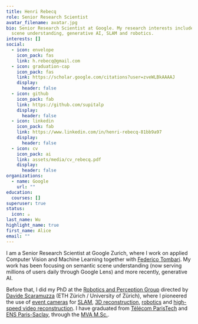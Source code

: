 ```yaml
---
title: Henri Rebecq
role: Senior Research Scientist
avatar_filename: avatar.jpg
bio: Senior Research Scientist at Google. My research interests include semantic
  scene understanding, generative AI, SLAM and robotics.
interests: []
social:
  - icon: envelope
    icon_pack: fas
    link: h.rebecq@gmail.com
  - icon: graduation-cap
    icon_pack: fas
    link: https://scholar.google.com/citations?user=zveWLBkAAAAJ
    display:
      header: false
  - icon: github
    icon_pack: fab
    link: https://github.com/supitalp
    display:
      header: false
  - icon: linkedin
    icon_pack: fab
    link: https://www.linkedin.com/in/henri-rebecq-81bb9a97
    display:
      header: false
  - icon: cv
    icon_pack: ai
    link: assets/media/cv_rebecq.pdf
    display:
      header: false
organizations:
  - name: Google
    url: ""
education:
  courses: []
superuser: true
status:
  icon: ☕️
last_name: Wu
highlight_name: true
first_name: Alice
email: ""
---
```

I am a Senior Research Scientist at Google Zurich, where I work on applied Computer Vision and Machine Learning together with [Federico Tombari](https://federicotombari.github.io/). My work has been focusing on semantic scene understanding (now serving millions of users daily through Google Lens) and more recently, generative AI.

Before that, I did my PhD at the [Robotics and Perception Group](https://rpg.ifi.uzh.ch/) directed by [Davide Scaramuzza](https://rpg.ifi.uzh.ch/people_scaramuzza.html) (ETH Zürich / University of Zürich), where I pioneered the use of [event cameras](https://en.wikipedia.org/wiki/Event_camera) for [SLAM](https://rpg.ifi.uzh.ch/ultimateslam.html), [3D reconstruction](https://rpg.ifi.uzh.ch/docs/IJCV17_Rebecq.pdf), [robotics](https://fpv.ifi.uzh.ch/) and [high-speed video reconstruction](https://rpg.ifi.uzh.ch/E2VID.html). I have graduated from [Télécom ParisTech](https://www.telecom-paris.fr) and [ENS Paris-Saclay](https://ens-paris-saclay.fr/en), through the [MVA M.Sc.](https://www.master-mva.com/).